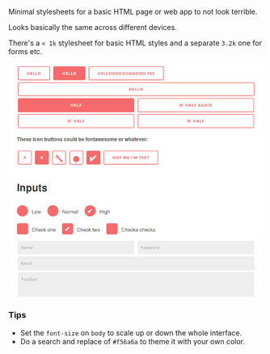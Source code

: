 Minimal stylesheets for a basic HTML page or web app to not look terrible.

Looks basically the same across different devices.

There's a `< 1k` stylesheet for basic HTML styles and a separate `3.2k` one for forms etc.

![Screenshot of the inputs styles](./screenshot.png)

### Tips

 * Set the `font-size` on `body` to scale up or down the whole interface.
 * Do a search and replace of `#f56a6a` to theme it with your own color.

